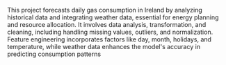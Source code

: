 This project forecasts daily gas consumption in Ireland by analyzing historical data and integrating weather data, essential for energy planning and resource allocation. It involves data analysis, transformation, and cleaning, including handling missing values, outliers, and normalization. Feature engineering incorporates factors like day, month, holidays, and temperature, while weather data enhances the model's accuracy in predicting consumption patterns

